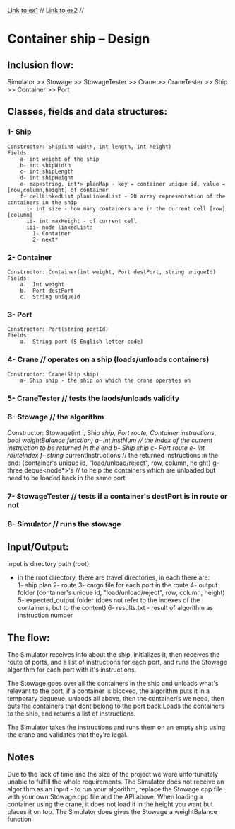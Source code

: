 [Link to ex1](https://docs.google.com/document/d/1PloUy0vfoR0AWHmpWb0W85FZXM_BZqbaQhKXzHhwC1o/edit) //
[Link to ex2](https://docs.google.com/document/d/1qpXBOM24UiHUc5l2QiUlNGZOnfNm40aVd7bXbNVLIFs/edit) //

# **Container ship – Design**  

## **Inclusion flow:**  
Simulator >> Stowage >> StowageTester >> Crane >> CraneTester >> Ship >> Container >> Port   

## **Classes, fields and data structures:**  
### **1-	Ship**  
    Constructor: Ship(int width, int length, int height)  
    Fields:  
        a- int weight of the ship  
        b- int shipWidth
        c- int shipLength
        d- int shipHeight
        e- map<string, int*> planMap - key = container unique id, value = [row,column,height] of container
        f- cellLinkedList planLinkedList - 2D array representation of the containers in the ship
          i- int size - how many containers are in the current cell [row][column]
          ii- int maxHeight - of current cell
          iii- node linkedList:
            1- Container
            2- next*
### **2-	Container**  
    Constructor: Container(int weight, Port destPort, string uniqueId)
    Fields:
        a.	Int weight
        b.	Port destPort
        c.	String uniqueId
### **3-	Port**  
    Constructor: Port(string portId)
    Fields:
        a.	String port (5 English letter code)
### **4- Crane**              // operates on a ship (loads/unloads containers)  
    Constructor: Crane(Ship ship)
        a- Ship ship - the ship on which the crane operates on
### **5- CraneTester**        // tests the laods/unloads validity  
### **6- Stowage**          // the algorithm   
   Constructor: Stowage(int i, Ship *ship, Port *route, Container *instructions, bool weightBalance function)
        a- int instNum   // the index of the current instruction to be returned in the end
        b- Ship ship
        c- Port* route
        e- int routeIndex
        f- string** currentInstructions // the returned instructions in the end:
                                           {container's unique id, "load/unload/reject", row, column, height}
        g- three deque<node*>'s  // to help the containers which are unloaded but need to be loaded back in the same port
### **7- StowageTester**  // tests if a container's destPort is in route or not  
### **8- Simulator** // runs the stowage  

## **Input/Output:**
input is directory path (root)
- in the root directory, there are travel directories, in each there are:  
1- ship plan
2- route
3- cargo file for each port in the route
4- output folder (container's unique id, "load/unload/reject", row, column, height)
5- expected_output folder (does not refer to the indexes of the containers, but to the content)
6- results.txt - result of algorithm as instruction number

## **The flow:**  
The Simulator receives info about the ship, initializes it, then receives the route of ports, and a list of instructions for each port, and runs the Stowage algorithm for each port with it's instructions.

The Stowage goes over all the containers in the ship and unloads what's relevant to the port, if a container is blocked, the algorithm puts it in a temporary dequeue, unlaods all above, then the container/s we need, then puts the containers that dont belong to the port back.Loads the containers to the ship, and returns a list of instructions.

The Simulator takes the instructions and runs them on an empty ship using the crane and validates that they're legal.

## **Notes**  
Due to the lack of time and the size of the project we were unfortunately unable to fulfill the whole requirements.
The Simulator does not receive an algorithm as an input - to run your algorithm, replace the Stowage.cpp file with your own Stowage.cpp file and the API above.
When loading a container using the crane, it does not load it in the height you want but places it on top.
The Simulator does gives the Stowage a weightBalance function.


